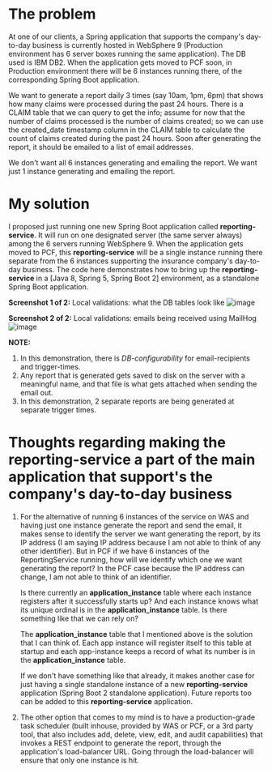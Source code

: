 # The problem
At one of our clients, a Spring application that supports the company's day-to-day business is currently hosted in WebSphere 9 (Production environment has 6 server boxes running the same application). The DB used is IBM DB2. When the application gets moved to PCF soon, in Production environment there will be 6 instances running there, of the corresponding Spring Boot application.

We want to generate a report daily 3 times (say 10am, 1pm, 6pm) that shows how many claims were processed during the past 24 hours. There is a CLAIM table that we can query to get the info; assume for now that the number of claims processed is the number of claims created; so we can use the created_date timestamp column in the CLAIM table to calculate the count of claims created during the past 24 hours. Soon after generating the report, it should be emailed to a list of email addresses.

We don't want all 6 instances generating and emailing the report. We want just 1 instance generating and emailing the report.

# My solution
I proposed just running one new Spring Boot application called **reporting-service**. It will run on one designated server (the same server always) among the 6 servers running WebSphere 9. When the application gets moved to PCF, this **reporting-service** will be a single instance running there separate from the 6 instances supporting the insurance company's day-to-day business. The code here demonstrates how to bring up the **reporting-service** in a [Java 8, Spring 5, Spring Boot 2] environment, as a standalone Spring Boot application.

**Screenshot 1 of 2:** Local validations: what the DB tables look like
![image](https://github.com/user-attachments/assets/47069236-67f4-4169-aa65-1ecef0d7b97f)

**Screenshot 2 of 2:** Local validations: emails being received using MailHog
![image](https://github.com/user-attachments/assets/49ab6b4f-019c-4c72-a1ac-082c6605f454)

**NOTE:**
1. In this demonstration, there is *DB-configurability* for email-recipients and trigger-times.
2. Any report that is generated gets saved to disk on the server with a meaningful name, and that file is what gets attached when sending the email out.
3. In this demonstration, 2 separate reports are being generated at separate trigger times.

# Thoughts regarding making the reporting-service a part of the main application that support's the company's day-to-day business
1. For the alternative of running 6 instances of the service on WAS and having just one instance generate the report and send the email, it makes sense to identify the server we want generating the report, by its IP address (I am saying IP address because I am not able to think of any other identifier). But in PCF if we have 6 instances of the ReportingService running, how will we identify which one we want generating the report? In the PCF case because the IP address can change, I am not able to think of an identifier.

   Is there currently an **application_instance** table where each instance registers after it successfully starts up? And each instance knows what its unique ordinal is in the **application_instance** table. Is there something like that we can rely on?

   The **application_instance** table that I mentioned above is the solution that I can think of. Each app instance will register itself to this table at startup and each app-instance keeps a record of what its number is in the **application_instance** table.
 
   If we don't have something like that already, it makes another case for just having a single standalone instance of a new **reporting-service** application (Spring Boot 2 standalone application). Future reports too can be added to this **reporting-service** application.
 
2. The other option that comes to my mind is to have a production-grade task scheduler (built inhouse, provided by WAS or PCF, or a 3rd party tool, that also includes add, delete, view, edit, and audit capabilities) that invokes a REST endpoint to generate the report, through the application's load-balancer URL. Going through the load-balancer will ensure that only one instance is hit. 
 

